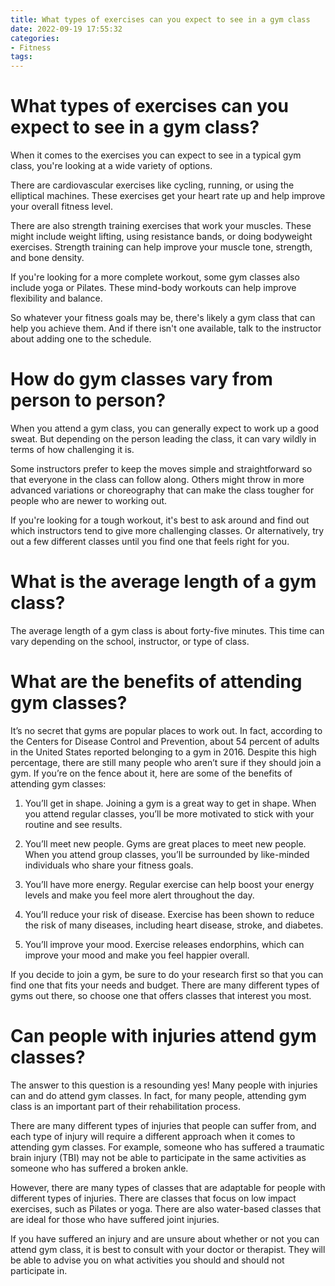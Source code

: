 ```yaml
---
title: What types of exercises can you expect to see in a gym class
date: 2022-09-19 17:55:32
categories:
- Fitness
tags:
---
```



#  What types of exercises can you expect to see in a gym class?

When it comes to the exercises you can expect to see in a typical gym class, you're looking at a wide variety of options.

There are cardiovascular exercises like cycling, running, or using the elliptical machines. These exercises get your heart rate up and help improve your overall fitness level.

There are also strength training exercises that work your muscles. These might include weight lifting, using resistance bands, or doing bodyweight exercises. Strength training can help improve your muscle tone, strength, and bone density.

If you're looking for a more complete workout, some gym classes also include yoga or Pilates. These mind-body workouts can help improve flexibility and balance.

So whatever your fitness goals may be, there's likely a gym class that can help you achieve them. And if there isn't one available, talk to the instructor about adding one to the schedule.

#  How do gym classes vary from person to person?

When you attend a gym class, you can generally expect to work up a good sweat. But depending on the person leading the class, it can vary wildly in terms of how challenging it is.

Some instructors prefer to keep the moves simple and straightforward so that everyone in the class can follow along. Others might throw in more advanced variations or choreography that can make the class tougher for people who are newer to working out.

If you're looking for a tough workout, it's best to ask around and find out which instructors tend to give more challenging classes. Or alternatively, try out a few different classes until you find one that feels right for you.

#  What is the average length of a gym class?

The average length of a gym class is about forty-five minutes. This time can vary depending on the school, instructor, or type of class.

#  What are the benefits of attending gym classes?

It’s no secret that gyms are popular places to work out. In fact, according to the Centers for Disease Control and Prevention, about 54 percent of adults in the United States reported belonging to a gym in 2016. Despite this high percentage, there are still many people who aren’t sure if they should join a gym. If you’re on the fence about it, here are some of the benefits of attending gym classes:

1. You’ll get in shape. Joining a gym is a great way to get in shape. When you attend regular classes, you’ll be more motivated to stick with your routine and see results.

2. You’ll meet new people. Gyms are great places to meet new people. When you attend group classes, you’ll be surrounded by like-minded individuals who share your fitness goals.

3. You’ll have more energy. Regular exercise can help boost your energy levels and make you feel more alert throughout the day.

4. You’ll reduce your risk of disease. Exercise has been shown to reduce the risk of many diseases, including heart disease, stroke, and diabetes.

5. You’ll improve your mood. Exercise releases endorphins, which can improve your mood and make you feel happier overall.

If you decide to join a gym, be sure to do your research first so that you can find one that fits your needs and budget. There are many different types of gyms out there, so choose one that offers classes that interest you most.

#  Can people with injuries attend gym classes?

The answer to this question is a resounding yes! Many people with injuries can and do attend gym classes. In fact, for many people, attending gym class is an important part of their rehabilitation process.

There are many different types of injuries that people can suffer from, and each type of injury will require a different approach when it comes to attending gym classes. For example, someone who has suffered a traumatic brain injury (TBI) may not be able to participate in the same activities as someone who has suffered a broken ankle.

However, there are many types of classes that are adaptable for people with different types of injuries. There are classes that focus on low impact exercises, such as Pilates or yoga. There are also water-based classes that are ideal for those who have suffered joint injuries.

If you have suffered an injury and are unsure about whether or not you can attend gym class, it is best to consult with your doctor or therapist. They will be able to advise you on what activities you should and should not participate in.